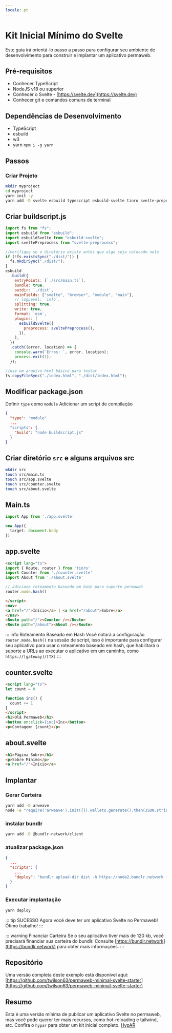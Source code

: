 ```yaml
---
locale: pt
---
```

# Kit Inicial Mínimo do Svelte

Este guia irá orientá-lo passo a passo para configurar seu ambiente de desenvolvimento para construir e implantar um aplicativo permaweb.

## Pré-requisitos 

* Conhecer TypeScript
* NodeJS v18 ou superior
* Conhecer o Svelte - [https://svelte.dev](https://svelte.dev)
* Conhecer git e comandos comuns de terminal

## Dependências de Desenvolvimento

* TypeScript
* esbuild
* w3
* yarn `npm i -g yarn`

## Passos

### Criar Projeto

```sh
mkdir myproject
cd myproject
yarn init -y
yarn add -D svelte esbuild typescript esbuild-svelte tinro svelte-preprocess
```

## Criar buildscript.js

```js
import fs from "fs";
import esbuild from "esbuild";
import esbuildSvelte from "esbuild-svelte";
import sveltePreprocess from "svelte-preprocess";

//verifique se o diretório existe antes que algo seja colocado nele
if (!fs.existsSync("./dist/")) {
  fs.mkdirSync("./dist/");
}
esbuild
  .build({
    entryPoints: [`./src/main.ts`],
    bundle: true,
    outdir: `./dist`,
    mainFields: ["svelte", "browser", "module", "main"],
    // logLevel: `info`,
    splitting: true,
    write: true,
    format: `esm`,
    plugins: [
      esbuildSvelte({
        preprocess: sveltePreprocess(),
      }),
    ],
  })
  .catch((error, location) => {
    console.warn(`Erros: `, error, location);
    process.exit(1);
  });

//use um arquivo html básico para testar
fs.copyFileSync("./index.html", "./dist/index.html");

```


## Modificar package.json 

Definir `type` como `module`
Adicionar um script de compilação

```json
{
  "type": "module"
  ...
  "scripts": {
    "build": "node buildscript.js"
  }
}
```

## Criar diretório `src` e alguns arquivos src

```sh
mkdir src
touch src/main.ts
touch src/app.svelte
touch src/counter.svelte
touch src/about.svelte
```

## Main.ts

```ts
import App from './app.svelte'

new App({
  target: document.body
})
```

## app.svelte

```html
<script lang="ts">
import { Route, router } from 'tinro'
import Counter from './counter.svelte'
import About from './about.svelte'

// adicione roteamento baseado em hash para suporte permaweb
router.mode.hash()

</script>
<nav>
<a href="/">Início</a> | <a href="/about">Sobre</a>
</nav>
<Route path="/"><Counter /></Route>
<Route path="/about"><About /></Route>
```

::: info Roteamento Baseado em Hash
Você notará a configuração `router.mode.hash()` na sessão de script, isso é importante para configurar seu aplicativo para usar o roteamento baseado em hash, que habilitará o suporte a URLs ao executar o aplicativo em um caminho, como `https://[gateway]/[TX]` 
:::


## counter.svelte

```html
<script lang="ts">
let count = 0

function inc() {
  count += 1
}
</script>
<h1>Olá Permaweb</h1>
<button on:click={inc}>Inc</button>
<p>Contagem: {count}</p>
```

## about.svelte

```html
<h1>Página Sobre</h1>
<p>Sobre Mínimo</p>
<a href="/">Início</a>
```

## Implantar 

### Gerar Carteira

```sh
yarn add -D arweave
node -e "require('arweave').init({}).wallets.generate().then(JSON.stringify).then(console.log.bind(console))" > wallet.json
```

### instalar bundlr

```sh
yarn add -D @bundlr-network/client
```

### atualizar package.json

```json
{
  ...
  "scripts": {
    ...
    "deploy": "bundlr upload-dir dist -h https://node2.bundlr.network --wallet ./wallet.json -c arweave --index-file index.html --no-confirmation"
  }
}
```

### Executar implantação

```sh
yarn deploy
```

::: tip SUCESSO
Agora você deve ter um aplicativo Svelte no Permaweb! Ótimo trabalho!
:::

::: warning Financiar Carteira
Se o seu aplicativo tiver mais de 120 kb, você precisará financiar sua carteira do bundlr. Consulte [https://bundlr.network](https://bundlr.network) para obter mais informações.
::: 

## Repositório

Uma versão completa deste exemplo está disponível aqui: [https://github.com/twilson63/permaweb-minimal-svelte-starter](https://github.com/twilson63/permaweb-minimal-svelte-starter)

## Resumo

Esta é uma versão mínima de publicar um aplicativo Svelte no permaweb, mas você pode querer ter mais recursos, como hot-reloading e tailwind, etc. Confira o `hypar` para obter um kit inicial completo. [HypAR](https://github.com/twilson63/hypar)